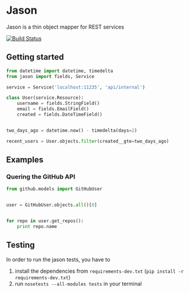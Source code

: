# Jason
Jason is a thin object mapper for REST services

[![Build Status](https://travis-ci.org/sourcelair/jason.svg)](https://travis-ci.org/sourcelair/jason)

## Getting started

```python
from datetime import datetime, timedelta
from jason import fields, Service

service = Service('localhost:11235', 'api/internal')

class User(service.Resource):
    username = fields.StringField()
    email = fields.EmailField()
    created = fields.DateTimeField()


two_days_ago = datetime.now() - timedelta(days=2)

recent_users = User.objects.filter(created__gte=two_days_ago)
```

## Examples

### Quering the GitHub API

```python
from github.models import GitHubUser


user = GitHubUser.objects.all()[0]


for repo in user.get_repos():
    print repo.name
```


## Testing
In order to run the jason tests, you have to
  1. install the dependencies from `requirements-dev.txt` (`pip install -r requirements-dev.txt`)
  2. run `nosetests --all-modules tests` in your terminal
